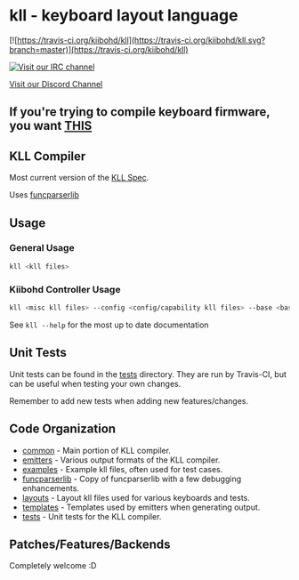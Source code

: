 kll - keyboard layout language
==============================

[![https://travis-ci.org/kiibohd/kll](https://travis-ci.org/kiibohd/kll.svg?branch=master)](https://travis-ci.org/kiibohd/kll)

[![Visit our IRC channel](https://kiwiirc.com/buttons/irc.freenode.net/input.club.png)](https://kiwiirc.com/client/irc.freenode.net/#input.club)

[Visit our Discord Channel](https://discord.gg/GACJa4f)

## If you're trying to compile keyboard firmware, you want [THIS](https://github.com/kiibohd/controller/)



KLL Compiler
------------

Most current version of the [KLL Spec](https://github.com/kiibohd/kll-spec).

Uses [funcparserlib](https://code.google.com/p/funcparserlib/)



Usage
-----

### General Usage

```bash
kll <kll files>
```

### Kiibohd Controller Usage

```bash
kll <misc kll files> --config <config/capability kll files> --base <basemap kll files) --default <default layer kll files> --partial <partial layer 1 kll files> --partial <partial layer 2 kll files>
```

See `kll --help` for the most up to date documentation



Unit Tests
----------

Unit tests can be found in the [tests](tests) directory.
They are run by Travis-CI, but can be useful when testing your own changes.

Remember to add new tests when adding new features/changes.



Code Organization
-----------------

* [common](common) - Main portion of KLL compiler.
* [emitters](emitters) - Various output formats of the KLL compiler.
* [examples](examples) - Example kll files, often used for test cases.
* [funcparserlib](funcparserlib) - Copy of funcparserlib with a few debugging enhancements.
* [layouts](layouts) - Layout kll files used for various keyboards and tests.
* [templates](templates) - Templates used by emitters when generating output.
* [tests](tests) - Unit tests for the KLL compiler.



Patches/Features/Backends
-------------------------

Completely welcome :D
